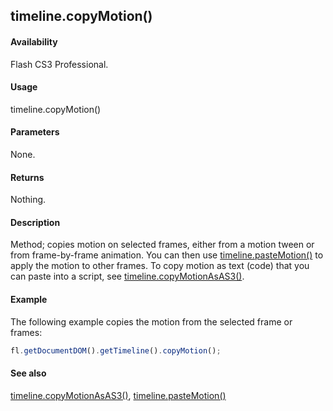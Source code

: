 ## timeline.copyMotion()

#### Availability

Flash CS3 Professional.

#### Usage

timeline.copyMotion()

#### Parameters

None.

#### Returns

Nothing.

#### Description

Method; copies motion on selected frames, either from a motion tween or from frame-by-frame animation. You can then use [timeline.pasteMotion()](../Timeline_object/timeli36.md) to apply the motion to other frames.
To copy motion as text (code) that you can paste into a script, see [timeline.copyMotionAsAS3()](../Timeline_object/timelin9.md).

#### Example

The following example copies the motion from the selected frame or frames:
```javascript
fl.getDocumentDOM().getTimeline().copyMotion();
```
#### See also

[timeline.copyMotionAsAS3()](../Timeline_object/timelin9.md), [timeline.pasteMotion()](../Timeline_object/timeli36.md)

<span id="timeline.copyMotionAsAS3()" class="anchor"></span>
